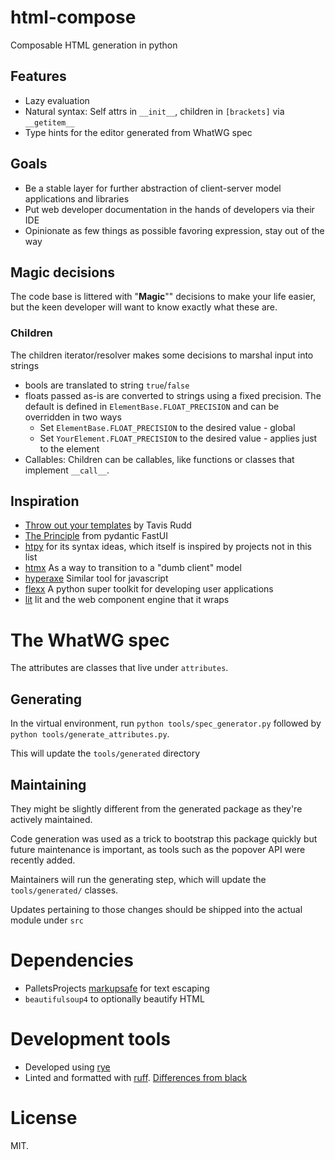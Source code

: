 # html-compose

Composable HTML generation in python

## Features

-   Lazy evaluation
-   Natural syntax: Self attrs in `__init__`, children in `[brackets]` via `__getitem__`
-   Type hints for the editor generated from WhatWG spec

## Goals

-   Be a stable layer for further abstraction of client-server model applications and libraries
-   Put web developer documentation in the hands of developers via their IDE
-   Opinionate as few things as possible favoring expression, stay out of the way

## Magic decisions

The code base is littered with "**Magic**"" decisions to make your life easier, but the keen developer will want to know exactly what these are.

### Children

The children iterator/resolver makes some decisions to marshal input into strings

-   bools are translated to string `true`/`false`
-   floats passed as-is are converted to strings using a fixed precision. The default is defined in `ElementBase.FLOAT_PRECISION` and can be overridden in two ways
    -   Set `ElementBase.FLOAT_PRECISION` to the desired value - global
    -   Set `YourElement.FLOAT_PRECISION` to the desired value - applies just to the element
-   Callables: Children can be callables, like functions or classes that implement `__call__`.
## Inspiration

-   [Throw out your templates](https://github.com/tavisrudd/throw_out_your_templates) by Tavis Rudd
-   [The Principle](https://github.com/pydantic/FastUI?tab=readme-ov-file#the-principle-long-version) from pydantic FastUI
-   [htpy](https://github.com/pelme/htpy) for its syntax ideas, which itself is inspired by projects not in this list
-   [htmx](https://htmx.org/) As a way to transition to a "dumb client" model
-   [hyperaxe](https://github.com/ungoldman/hyperaxe) Similar tool for javascript
-   [flexx](https://github.com/flexxui/flexx) A python super toolkit for developing user applications
-   [lit](https://lit.dev/) lit and the web component engine that it wraps

# The WhatWG spec

The attributes are classes that live under `attributes`.

## Generating

In the virtual environment, run `python tools/spec_generator.py` followed by `python tools/generate_attributes.py`.

This will update the `tools/generated` directory

## Maintaining

They might be slightly different from the generated package as they're actively maintained.

Code generation was used as a trick to bootstrap this package quickly but future maintenance is important, as tools such as the popover API were recently added.

Maintainers will run the generating step, which will update the `tools/generated/` classes.

Updates pertaining to those changes should be shipped into the actual module under `src`

# Dependencies

-   PalletsProjects [markupsafe](https://github.com/pallets/markupsafe/) for text escaping
-   `beautifulsoup4` to optionally beautify HTML

# Development tools

-   Developed using [rye](https://rye.astral.sh/)
-   Linted and formatted with [ruff](https://docs.astral.sh/ruff/). [Differences from black](https://docs.astral.sh/ruff/formatter/black/)

# License

MIT.

